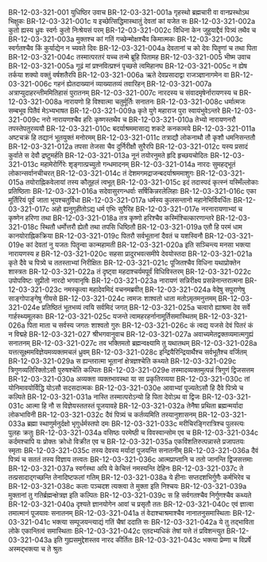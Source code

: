 BR-12-03-321-001  	युधिष्ठिर उवाच
BR-12-03-321-001a	गृहस्थो ब्रह्मचारी वा वानप्रस्थोऽथ भिक्षुकः
BR-12-03-321-001c	य इच्छेत्सिद्धिमास्थातुं देवतां कां यजेत सः
BR-12-03-321-002a	कुतो ह्यस्य ध्रुवः स्वर्गः कुतो निःश्रेयसं परम्
BR-12-03-321-002c	विधिना केन जुहुयाद्दैवं पित्र्यं तथैव च
BR-12-03-321-003a	मुक्तश्च कां गतिं गच्छेन्मोक्षश्चैव किमात्मकः
BR-12-03-321-003c	स्वर्गतश्चैव किं कुर्याद्येन न च्यवते दिवः
BR-12-03-321-004a	देवतानां च को देवः पितॄणां च तथा पिता
BR-12-03-321-004c	तस्मात्परतरं यच्च तन्मे ब्रूहि पितामह
BR-12-03-321-005  	भीष्म उवाच
BR-12-03-321-005a	गूढं मां प्रश्नवित्प्रश्नं पृच्छसे त्वमिहानघ
BR-12-03-321-005c	न ह्येष तर्कया शक्यो वक्तुं वर्षशतैरपि
BR-12-03-321-006a	ऋते देवप्रसादाद्वा राजञ्ज्ञानागमेन वा
BR-12-03-321-006c	गहनं ह्येतदाख्यानं व्याख्यातव्यं तवारिहन्
BR-12-03-321-007a	अत्राप्युदाहरन्तीममितिहासं पुरातनम्
BR-12-03-321-007c	नारदस्य च संवादमृषेर्नारायणस्य च
BR-12-03-321-008a	नारायणो हि विश्वात्मा चतुर्मूर्तिः सनातनः
BR-12-03-321-008c	धर्मात्मजः सम्बभूव पितैवं मेऽभ्यभाषत
BR-12-03-321-009a	कृते युगे महाराज पुरा स्वायंभुवेऽन्तरे
BR-12-03-321-009c	नरो नारायणश्चैव हरिः कृष्णस्तथैव च
BR-12-03-321-010a	तेभ्यो नारायणनरौ तपस्तेपतुरव्ययौ
BR-12-03-321-010c	बदर्याश्रममासाद्य शकटे कनकामये
BR-12-03-321-011a	अष्टचक्रं हि तद्यानं भूतयुक्तं मनोरमम्
BR-12-03-321-011c	तत्राद्यौ लोकनाथौ तौ कृशौ धमनिसन्ततौ
BR-12-03-321-012a	तपसा तेजसा चैव दुर्निरीक्षौ सुरैरपि
BR-12-03-321-012c	यस्य प्रसादं कुर्वाते स देवौ द्रष्टुमर्हति
BR-12-03-321-013a	नूनं तयोरनुमते हृदि हृच्छयचोदितः
BR-12-03-321-013c	महामेरोर्गिरेः शृङ्गात्प्रच्युतो गन्धमादनम्
BR-12-03-321-014a	नारदः सुमहद्भूतं लोकान्सर्वानचीचरत्
BR-12-03-321-014c	तं देशमगमद्राजन्बदर्याश्रममाशुगः
BR-12-03-321-015a	तयोराह्निकवेलायां तस्य कौतूहलं त्वभूत्
BR-12-03-321-015c	इदं तदास्पदं कृत्स्नं यस्मिँल्लोकाः प्रतिष्ठिताः
BR-12-03-321-016a	सदेवासुरगन्धर्वाः सर्षिकिन्नरलेलिहाः
BR-12-03-321-016c	एका मूर्तिरियं पूर्वं जाता भूयश्चतुर्विधा
BR-12-03-321-017a	धर्मस्य कुलसन्तानो महानेभिर्विवर्धितः
BR-12-03-321-017c	अहो ह्यनुगृहीतोऽद्य धर्म एभिः सुरैरिह
BR-12-03-321-017e 	नरनारायणाभ्यां च कृष्णेन हरिणा तथा
BR-12-03-321-018a	तत्र कृष्णो हरिश्चैव कस्मिंश्चित्कारणान्तरे
BR-12-03-321-018c	स्थितौ धर्मोत्तरौ ह्येतौ तथा तपसि धिष्ठितौ
BR-12-03-321-019a	एतौ हि परमं धाम कानयोराह्निकक्रिया
BR-12-03-321-019c	पितरौ सर्वभूतानां दैवतं च यशस्विनौ
BR-12-03-321-019e 	कां देवतां नु यजतः पितॄन्वा कान्महामती
BR-12-03-321-020a	इति सञ्चिन्त्य मनसा भक्त्या नारायणस्य ह
BR-12-03-321-020c	सहसा प्रादुरभवत्समीपे देवयोस्तदा
BR-12-03-321-021a	कृते दैवे च पित्र्ये च ततस्ताभ्यां निरीक्षितः
BR-12-03-321-021c	पूजितश्चैव विधिना यथाप्रोक्तेन शास्त्रतः
BR-12-03-321-022a	तं दृष्ट्वा महदाश्चर्यमपूर्वं विधिविस्तरम्
BR-12-03-321-022c	उपोपविष्टः सुप्रीतो नारदो भगवानृषिः
BR-12-03-321-023a	नारायणं सन्निरीक्ष्य प्रसन्नेनान्तरात्मना
BR-12-03-321-023c	नमस्कृत्वा महादेवमिदं वचनमब्रवीत्
BR-12-03-321-024a	वेदेषु सपुराणेषु साङ्गोपाङ्गेषु गीयसे
BR-12-03-321-024c	त्वमजः शाश्वतो धाता मतोऽमृतमनुत्तमम्
BR-12-03-321-024e 	प्रतिष्ठितं भूतभव्यं त्वयि सर्वमिदं जगत्
BR-12-03-321-025a	चत्वारो ह्याश्रमा देव सर्वे गार्हस्थ्यमूलकाः
BR-12-03-321-025c	यजन्ते त्वामहरहर्नानामूर्तिसमास्थितम्
BR-12-03-321-026a	पिता माता च सर्वस्य जगतः शाश्वतो गुरुः
BR-12-03-321-026c	कं त्वद्य यजसे देवं पितरं कं न विद्महे
BR-12-03-321-027  	श्रीभगवानुवाच
BR-12-03-321-027a	अवाच्यमेतद्वक्तव्यमात्मगुह्यं सनातनम्
BR-12-03-321-027c	तव भक्तिमतो ब्रह्मन्वक्ष्यामि तु यथातथम्
BR-12-03-321-028a	यत्तत्सूक्ष्ममविज्ञेयमव्यक्तमचलं ध्रुवम्
BR-12-03-321-028c	इन्द्रियैरिन्द्रियार्थैश्च सर्वभूतैश्च वर्जितम्
BR-12-03-321-029a	स ह्यन्तरात्मा भूतानां क्षेत्रज्ञश्चेति कथ्यते
BR-12-03-321-029c	त्रिगुणव्यतिरिक्तोऽसौ पुरुषश्चेति कल्पितः
BR-12-03-321-029e 	तस्मादव्यक्तमुत्पन्नं त्रिगुणं द्विजसत्तम
BR-12-03-321-030a	अव्यक्ता व्यक्तभावस्था या सा प्रकृतिरव्यया
BR-12-03-321-030c	तां योनिमावयोर्विद्धि योऽसौ सदसदात्मकः
BR-12-03-321-030e 	आवाभ्यां पूज्यतेऽसौ हि दैवे पित्र्ये च कल्पिते
BR-12-03-321-031a	नास्ति तस्मात्परोऽन्यो हि पिता देवोऽथ वा द्विजः
BR-12-03-321-031c	आत्मा हि नौ स विज्ञेयस्ततस्तं पूजयावहे
BR-12-03-321-032a	तेनैषा प्रथिता ब्रह्मन्मर्यादा लोकभाविनी
BR-12-03-321-032c	दैवं पित्र्यं च कर्तव्यमिति तस्यानुशासनम्
BR-12-03-321-033a	ब्रह्मा स्थाणुर्मनुर्दक्षो भृगुर्धर्मस्तपो दमः
BR-12-03-321-033c	मरीचिरङ्गिरात्रिश्च पुलस्त्यः पुलहः क्रतुः
BR-12-03-321-034a	वसिष्ठः परमेष्ठी च विवस्वान्सोम एव च
BR-12-03-321-034c	कर्दमश्चापि यः प्रोक्तः क्रोधो विक्रीत एव च
BR-12-03-321-035a	एकविंशतिरुत्पन्नास्ते प्रजापतयः स्मृताः
BR-12-03-321-035c	तस्य देवस्य मर्यादां पूजयन्ति सनातनीम्
BR-12-03-321-036a	दैवं पित्र्यं च सततं तस्य विज्ञाय तत्त्वतः
BR-12-03-321-036c	आत्मप्राप्तानि च ततो जानन्ति द्विजसत्तमाः
BR-12-03-321-037a	स्वर्गस्था अपि ये केचित्तं नमस्यन्ति देहिनः
BR-12-03-321-037c	ते तत्प्रसादाद्गच्छन्ति तेनादिष्टफलां गतिम्
BR-12-03-321-038a	ये हीनाः सप्तदशभिर्गुणैः कर्मभिरेव च
BR-12-03-321-038c	कलाः पञ्चदश त्यक्त्वा ते मुक्ता इति निश्चयः
BR-12-03-321-039a	मुक्तानां तु गतिर्ब्रह्मन्क्षेत्रज्ञ इति कल्पितः
BR-12-03-321-039c	स हि सर्वगतश्चैव निर्गुणश्चैव कथ्यते
BR-12-03-321-040a	दृश्यते ज्ञानयोगेन आवां च प्रसृतौ ततः
BR-12-03-321-040c	एवं ज्ञात्वा तमात्मानं पूजयावः सनातनम्
BR-12-03-321-041a	तं वेदाश्चाश्रमाश्चैव नानातनुसमास्थिताः
BR-12-03-321-041c	भक्त्या सम्पूजयन्त्याद्यं गतिं चैषां ददाति सः
BR-12-03-321-042a	ये तु तद्भाविता लोके एकान्तित्वं समास्थिताः
BR-12-03-321-042c	एतदभ्यधिकं तेषां यत्ते तं प्रविशन्त्युत
BR-12-03-321-043a	इति गुह्यसमुद्देशस्तव नारद कीर्तितः
BR-12-03-321-043c	भक्त्या प्रेम्णा च विप्रर्षे अस्मद्भक्त्या च ते श्रुतः

